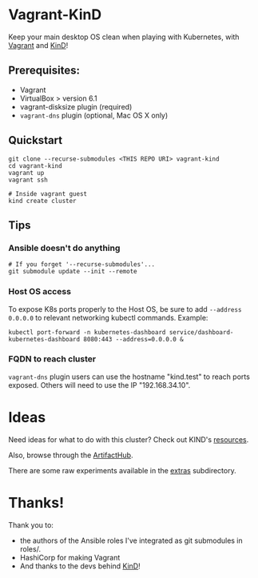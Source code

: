 # Vagrant-KinD

Keep your main desktop OS clean when playing with Kubernetes, with [Vagrant](https://www.vagrantup.com/) and [KinD](https://kind.sigs.k8s.io/)!

## Prerequisites:
* Vagrant
* VirtualBox > version 6.1
* vagrant-disksize plugin (required)
* `vagrant-dns` plugin (optional, Mac OS X only)

## Quickstart

```shell
git clone --recurse-submodules <THIS REPO URI> vagrant-kind
cd vagrant-kind
vagrant up
vagrant ssh

# Inside vagrant guest
kind create cluster
```

## Tips

### Ansible doesn't do anything

```shell
# If you forget '--recurse-submodules'...
git submodule update --init --remote
```

### Host OS access
To expose K8s ports properly to the Host OS, be sure to add `--address 0.0.0.0` to relevant networking kubectl commands. Example:

```
kubectl port-forward -n kubernetes-dashboard service/dashboard-kubernetes-dashboard 8080:443 --address=0.0.0.0 &
```

### FQDN to reach cluster
`vagrant-dns` plugin users can use the hostname "kind.test" to reach ports exposed. Others will need to use the IP "192.168.34.10".

# Ideas 
Need ideas for what to do with this cluster? Check out KIND's [resources](https://kind.sigs.k8s.io/docs/user/resources/).

Also, browse through the [ArtifactHub](https://artifacthub.io/).

There are some raw experiments available in the [extras](./extras/) subdirectory.

# Thanks!

Thank you to:
* the authors of the Ansible roles I've integrated as git submodules in roles/.
* HashiCorp for making Vagrant
* And thanks to the devs behind [KinD](https://kind.sigs.k8s.io/)!

